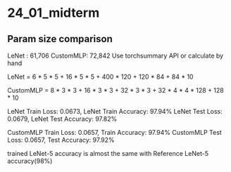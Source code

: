 # 24_01_midterm
## Param size comparison

LeNet : 61,706
CustomMLP: 72,842
Use torchsummary API or calculate by hand

LeNet = 6 * 5 * 5 + 16 * 5 * 5 + 400 * 120 + 120 * 84 + 84 * 10

CustomMLP = 8 * 3 * 3 + 16 * 3 * 3 + 32 * 3 * 3 + 32 * 4 * 4 * 128 + 128 * 10

LeNet Train Loss: 0.0673, LeNet Train Accuracy: 97.94%
LeNet Test Loss: 0.0679, LeNet Test Accuracy: 97.82%

CustomMLP Train Loss: 0.0657, Train Accuracy: 97.94%
CustomMLP Test Loss: 0.0657, Test Accuracy: 97.92%

trained LeNet-5 accuracy is almost the same with Reference LeNet-5 accuracy(98%)
